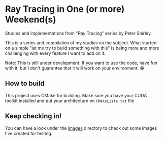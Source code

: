 # Ray Tracing in One (or more) Weekend(s)
Studies and implementations from "Ray Tracing" series by Peter Shirley.

This is a series and compilation of my studies on the subject. What started on a simple "let me try to build something with this" is being more and more challenging with every feature I want to add on it.

Note: This is still under development. If you want to use the code, have fun with it, but I don't guarantee that it will work on your environment. 😁

## How to build
This project uses CMake for building. Make sure you have your CUDA toolkit installed and put your architecture on `CMakeLists.txt` file

## Keep checking in!
You can have a look under the [images](https://github.com/joaopedroxavier/homemade-tracer/tree/master/images) directory to check out some images I've created for testing.
